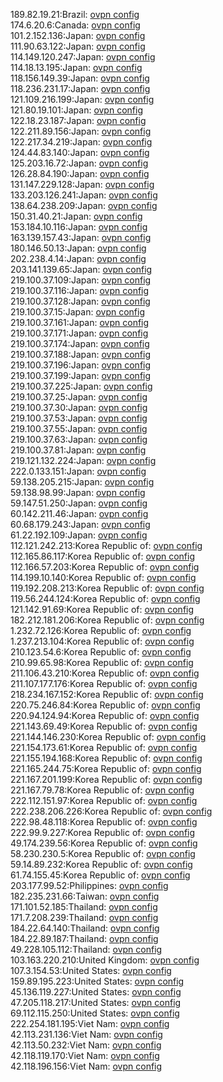 189.82.19.21:Brazil: [ovpn config](vpn/189_82_19_21.ovpn)  
174.6.20.6:Canada: [ovpn config](vpn/174_6_20_6.ovpn)  
101.2.152.136:Japan: [ovpn config](vpn/101_2_152_136.ovpn)  
111.90.63.122:Japan: [ovpn config](vpn/111_90_63_122.ovpn)  
114.149.120.247:Japan: [ovpn config](vpn/114_149_120_247.ovpn)  
114.18.13.195:Japan: [ovpn config](vpn/114_18_13_195.ovpn)  
118.156.149.39:Japan: [ovpn config](vpn/118_156_149_39.ovpn)  
118.236.231.17:Japan: [ovpn config](vpn/118_236_231_17.ovpn)  
121.109.216.199:Japan: [ovpn config](vpn/121_109_216_199.ovpn)  
121.80.19.101:Japan: [ovpn config](vpn/121_80_19_101.ovpn)  
122.18.23.187:Japan: [ovpn config](vpn/122_18_23_187.ovpn)  
122.211.89.156:Japan: [ovpn config](vpn/122_211_89_156.ovpn)  
122.217.34.219:Japan: [ovpn config](vpn/122_217_34_219.ovpn)  
124.44.83.140:Japan: [ovpn config](vpn/124_44_83_140.ovpn)  
125.203.16.72:Japan: [ovpn config](vpn/125_203_16_72.ovpn)  
126.28.84.190:Japan: [ovpn config](vpn/126_28_84_190.ovpn)  
131.147.229.128:Japan: [ovpn config](vpn/131_147_229_128.ovpn)  
133.203.126.241:Japan: [ovpn config](vpn/133_203_126_241.ovpn)  
138.64.238.209:Japan: [ovpn config](vpn/138_64_238_209.ovpn)  
150.31.40.21:Japan: [ovpn config](vpn/150_31_40_21.ovpn)  
153.184.10.116:Japan: [ovpn config](vpn/153_184_10_116.ovpn)  
163.139.157.43:Japan: [ovpn config](vpn/163_139_157_43.ovpn)  
180.146.50.13:Japan: [ovpn config](vpn/180_146_50_13.ovpn)  
202.238.4.14:Japan: [ovpn config](vpn/202_238_4_14.ovpn)  
203.141.139.65:Japan: [ovpn config](vpn/203_141_139_65.ovpn)  
219.100.37.109:Japan: [ovpn config](vpn/219_100_37_109.ovpn)  
219.100.37.116:Japan: [ovpn config](vpn/219_100_37_116.ovpn)  
219.100.37.128:Japan: [ovpn config](vpn/219_100_37_128.ovpn)  
219.100.37.15:Japan: [ovpn config](vpn/219_100_37_15.ovpn)  
219.100.37.161:Japan: [ovpn config](vpn/219_100_37_161.ovpn)  
219.100.37.171:Japan: [ovpn config](vpn/219_100_37_171.ovpn)  
219.100.37.174:Japan: [ovpn config](vpn/219_100_37_174.ovpn)  
219.100.37.188:Japan: [ovpn config](vpn/219_100_37_188.ovpn)  
219.100.37.196:Japan: [ovpn config](vpn/219_100_37_196.ovpn)  
219.100.37.199:Japan: [ovpn config](vpn/219_100_37_199.ovpn)  
219.100.37.225:Japan: [ovpn config](vpn/219_100_37_225.ovpn)  
219.100.37.25:Japan: [ovpn config](vpn/219_100_37_25.ovpn)  
219.100.37.30:Japan: [ovpn config](vpn/219_100_37_30.ovpn)  
219.100.37.53:Japan: [ovpn config](vpn/219_100_37_53.ovpn)  
219.100.37.55:Japan: [ovpn config](vpn/219_100_37_55.ovpn)  
219.100.37.63:Japan: [ovpn config](vpn/219_100_37_63.ovpn)  
219.100.37.81:Japan: [ovpn config](vpn/219_100_37_81.ovpn)  
219.121.132.224:Japan: [ovpn config](vpn/219_121_132_224.ovpn)  
222.0.133.151:Japan: [ovpn config](vpn/222_0_133_151.ovpn)  
59.138.205.215:Japan: [ovpn config](vpn/59_138_205_215.ovpn)  
59.138.98.99:Japan: [ovpn config](vpn/59_138_98_99.ovpn)  
59.147.51.250:Japan: [ovpn config](vpn/59_147_51_250.ovpn)  
60.142.211.46:Japan: [ovpn config](vpn/60_142_211_46.ovpn)  
60.68.179.243:Japan: [ovpn config](vpn/60_68_179_243.ovpn)  
61.22.192.109:Japan: [ovpn config](vpn/61_22_192_109.ovpn)  
112.121.242.213:Korea Republic of: [ovpn config](vpn/112_121_242_213.ovpn)  
112.165.86.117:Korea Republic of: [ovpn config](vpn/112_165_86_117.ovpn)  
112.166.57.203:Korea Republic of: [ovpn config](vpn/112_166_57_203.ovpn)  
114.199.10.140:Korea Republic of: [ovpn config](vpn/114_199_10_140.ovpn)  
119.192.208.213:Korea Republic of: [ovpn config](vpn/119_192_208_213.ovpn)  
119.56.244.124:Korea Republic of: [ovpn config](vpn/119_56_244_124.ovpn)  
121.142.91.69:Korea Republic of: [ovpn config](vpn/121_142_91_69.ovpn)  
182.212.181.206:Korea Republic of: [ovpn config](vpn/182_212_181_206.ovpn)  
1.232.72.126:Korea Republic of: [ovpn config](vpn/1_232_72_126.ovpn)  
1.237.213.104:Korea Republic of: [ovpn config](vpn/1_237_213_104.ovpn)  
210.123.54.6:Korea Republic of: [ovpn config](vpn/210_123_54_6.ovpn)  
210.99.65.98:Korea Republic of: [ovpn config](vpn/210_99_65_98.ovpn)  
211.106.43.210:Korea Republic of: [ovpn config](vpn/211_106_43_210.ovpn)  
211.107.177.176:Korea Republic of: [ovpn config](vpn/211_107_177_176.ovpn)  
218.234.167.152:Korea Republic of: [ovpn config](vpn/218_234_167_152.ovpn)  
220.75.246.84:Korea Republic of: [ovpn config](vpn/220_75_246_84.ovpn)  
220.94.124.94:Korea Republic of: [ovpn config](vpn/220_94_124_94.ovpn)  
221.143.69.49:Korea Republic of: [ovpn config](vpn/221_143_69_49.ovpn)  
221.144.146.230:Korea Republic of: [ovpn config](vpn/221_144_146_230.ovpn)  
221.154.173.61:Korea Republic of: [ovpn config](vpn/221_154_173_61.ovpn)  
221.155.194.168:Korea Republic of: [ovpn config](vpn/221_155_194_168.ovpn)  
221.165.244.75:Korea Republic of: [ovpn config](vpn/221_165_244_75.ovpn)  
221.167.201.199:Korea Republic of: [ovpn config](vpn/221_167_201_199.ovpn)  
221.167.79.78:Korea Republic of: [ovpn config](vpn/221_167_79_78.ovpn)  
222.112.151.97:Korea Republic of: [ovpn config](vpn/222_112_151_97.ovpn)  
222.238.206.226:Korea Republic of: [ovpn config](vpn/222_238_206_226.ovpn)  
222.98.48.118:Korea Republic of: [ovpn config](vpn/222_98_48_118.ovpn)  
222.99.9.227:Korea Republic of: [ovpn config](vpn/222_99_9_227.ovpn)  
49.174.239.56:Korea Republic of: [ovpn config](vpn/49_174_239_56.ovpn)  
58.230.230.5:Korea Republic of: [ovpn config](vpn/58_230_230_5.ovpn)  
59.14.89.232:Korea Republic of: [ovpn config](vpn/59_14_89_232.ovpn)  
61.74.155.45:Korea Republic of: [ovpn config](vpn/61_74_155_45.ovpn)  
203.177.99.52:Philippines: [ovpn config](vpn/203_177_99_52.ovpn)  
182.235.231.66:Taiwan: [ovpn config](vpn/182_235_231_66.ovpn)  
171.101.52.185:Thailand: [ovpn config](vpn/171_101_52_185.ovpn)  
171.7.208.239:Thailand: [ovpn config](vpn/171_7_208_239.ovpn)  
184.22.64.140:Thailand: [ovpn config](vpn/184_22_64_140.ovpn)  
184.22.89.187:Thailand: [ovpn config](vpn/184_22_89_187.ovpn)  
49.228.105.112:Thailand: [ovpn config](vpn/49_228_105_112.ovpn)  
103.163.220.210:United Kingdom: [ovpn config](vpn/103_163_220_210.ovpn)  
107.3.154.53:United States: [ovpn config](vpn/107_3_154_53.ovpn)  
159.89.195.223:United States: [ovpn config](vpn/159_89_195_223.ovpn)  
45.136.119.227:United States: [ovpn config](vpn/45_136_119_227.ovpn)  
47.205.118.217:United States: [ovpn config](vpn/47_205_118_217.ovpn)  
69.112.115.250:United States: [ovpn config](vpn/69_112_115_250.ovpn)  
222.254.181.195:Viet Nam: [ovpn config](vpn/222_254_181_195.ovpn)  
42.113.231.136:Viet Nam: [ovpn config](vpn/42_113_231_136.ovpn)  
42.113.50.232:Viet Nam: [ovpn config](vpn/42_113_50_232.ovpn)  
42.118.119.170:Viet Nam: [ovpn config](vpn/42_118_119_170.ovpn)  
42.118.196.156:Viet Nam: [ovpn config](vpn/42_118_196_156.ovpn)  
